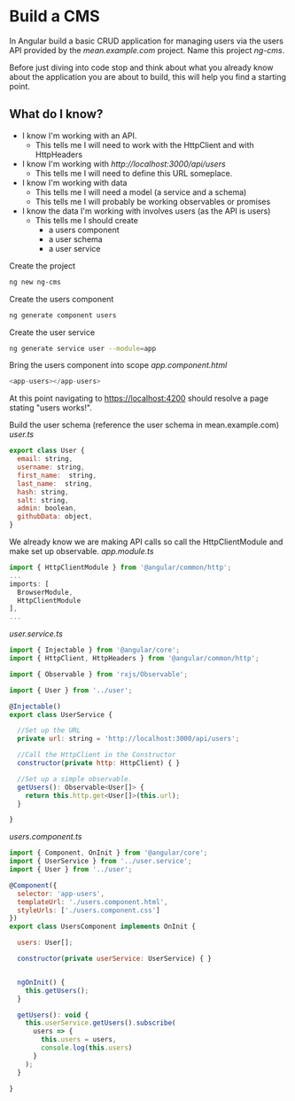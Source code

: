 # Build a CMS

In Angular build a basic CRUD application for managing users via the users API provided by the *mean.example.com* project. Name this project *ng-cms*.

Before just diving into code stop and think about what you already know about the application you are about to build, this will help you find a starting point.

## What do I know?

* I know I'm working with an API.
  * This tells me I will need to work with the HttpClient and with HttpHeaders
* I know I'm working with *http://localhost:3000/api/users*
  * This tells me I will need to define this URL someplace.
* I know I'm working with data
  * This tells me I will need a model (a service and a schema)
  * This tells me I will probably be working observables or promises
* I know the data I'm working with involves users (as the API is users)
  * This tells me I should create
    * a users component
    * a user schema
    * a user service

Create the project
```sh
ng new ng-cms
```

Create the users component
```sh
ng generate component users
```

Create the user service
```sh
ng generate service user --module=app
```

Bring the users component into scope
*app.component.html*
```js
<app-users></app-users>
```
At this point navigating to [https://localhost:4200](https://localhost:4200) should resolve a page stating "users works!".

Build the user schema (reference the user schema in mean.example.com)
*user.ts*
```js
export class User {
  email: string,
  username: string,
  first_name:  string,
  last_name:  string,
  hash: string,
  salt: string,
  admin: boolean,
  githubData: object,
}
```

We already know we are making API calls so call the HttpClientModule and make set up observable.
*app.module.ts*
```js
import { HttpClientModule } from '@angular/common/http';
...
imports: [
  BrowserModule,
  HttpClientModule
],
...
```

*user.service.ts*
```js
import { Injectable } from '@angular/core';
import { HttpClient, HttpHeaders } from '@angular/common/http';

import { Observable } from 'rxjs/Observable';

import { User } from '../user';

@Injectable()
export class UserService {

  //Set up the URL
  private url: string = 'http://localhost:3000/api/users';

  //Call the HttpClient in the Constructor
  constructor(private http: HttpClient) { }

  //Set up a simple observable.
  getUsers(): Observable<User[]> {
    return this.http.get<User[]>(this.url);
  }

}
```

*users.component.ts*
```js
import { Component, OnInit } from '@angular/core';
import { UserService } from '../user.service';
import { User } from '../user';

@Component({
  selector: 'app-users',
  templateUrl: './users.component.html',
  styleUrls: ['./users.component.css']
})
export class UsersComponent implements OnInit {

  users: User[];

  constructor(private userService: UserService) { }


  ngOnInit() {
    this.getUsers();
  }

  getUsers(): void {
    this.userService.getUsers().subscribe(
      users => {
        this.users = users,
        console.log(this.users)
      }
    );
  }

}
```
